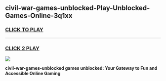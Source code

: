 
## civil-war-games-unblocked-Play-Unblocked-Games-Online-3q1xx
<h3>
<a href="https://premium76.site?title=civil-war-games-unblocked&ref=25A">CLICK TO PLAY</a></h3>
<hr>

<h3>
<a href="https://premium76.site?title=civil-war-games-unblocked&ref=25A">CLICK 2 PLAY</a>
  
</h3>

<a href="https://premium76.site?title=civil-war-games-unblocked&ref=25A"><img src="https://clearcache.store/games.png"></a>


**civil-war-games-unblocked games unblocked: Your Gateway to Fun and Accessible Online Gaming**
